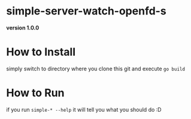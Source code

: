 # simple-server-watch-openfd-s

**version 1.0.0**

How to Install
==============
simply switch to directory where you clone this git and execute 
` go build `

How to Run
==========
if you run
` simple-* --help ` 
it will tell you what you should do :D
